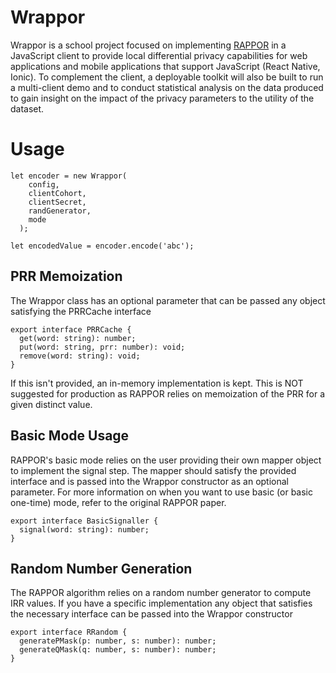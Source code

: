 # Wrappor

Wrappor is a school project focused on implementing [RAPPOR](https://static.googleusercontent.com/media/research.google.com/en//pubs/archive/42852.pdf) in a JavaScript client to provide local differential privacy capabilities for web applications and mobile applications that support JavaScript (React Native, Ionic). To complement the client, a deployable toolkit will also be built to run a multi-client demo and to conduct statistical analysis on the data produced to gain insight on the impact of the privacy parameters to the utility of the dataset. 

# Usage

```
let encoder = new Wrappor(
    config,
    clientCohort,
    clientSecret,
    randGenerator,
    mode
  );

let encodedValue = encoder.encode('abc');
```

## PRR Memoization
The Wrappor class has an optional parameter that can be passed any object satisfying the PRRCache interface

```
export interface PRRCache {
  get(word: string): number;
  put(word: string, prr: number): void;
  remove(word: string): void;
}
```
If this isn't provided, an in-memory implementation is kept. This is NOT suggested for production as RAPPOR relies on memoization of the PRR for a given distinct value.

## Basic Mode Usage
RAPPOR's basic mode relies on the user providing their own mapper object to implement the signal step. The mapper should satisfy the provided interface and is passed into the Wrappor constructor as an optional parameter. For more information on when you want to use basic (or basic one-time) mode, refer to the original RAPPOR paper.

```
export interface BasicSignaller {
  signal(word: string): number;
}
```

## Random Number Generation
The RAPPOR algorithm relies on a random number generator to compute IRR values. If you have a specific implementation any object that satisfies the necessary interface can be passed into the Wrappor constructor
```
export interface RRandom {
  generatePMask(p: number, s: number): number;
  generateQMask(q: number, s: number): number;
}
```
